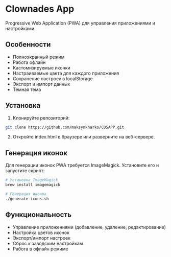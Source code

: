 # Clownades App

Progressive Web Application (PWA) для управления приложениями и настройками.

## Особенности

- Полноэкранный режим
- Работа офлайн
- Кастомизируемые иконки
- Настраиваемые цвета для каждого приложения
- Сохранение настроек в localStorage
- Экспорт и импорт данных
- Темная тема

## Установка

1. Клонируйте репозиторий:
```bash
git clone https://github.com/maksymkharko/COSAPP.git
```

2. Откройте index.html в браузере или разверните на веб-сервере.

## Генерация иконок

Для генерации иконок PWA требуется ImageMagick. Установите его и запустите скрипт:

```bash
# Установка ImageMagick
brew install imagemagick

# Генерация иконок
./generate-icons.sh
```

## Функциональность

- Управление приложениями (добавление, удаление, редактирование)
- Настройка цветов иконок
- Экспорт/импорт настроек
- Сброс к заводским настройкам
- Работа в офлайн режиме 